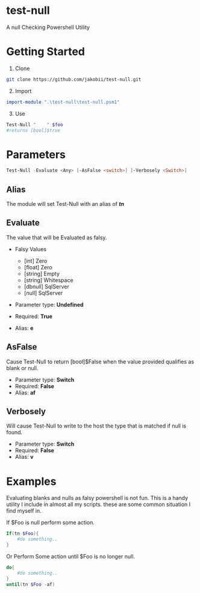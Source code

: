 # test-null
A null Checking Powershell Utility


# Getting Started

1) Clone
```bash
git clone https://github.com/jakobii/test-null.git
```

2) Import
```powershell
import-module ".\test-null\test-null.psm1"
```

3) Use
```powershell
Test-Null "    " $foo
#returns [bool]$true
```


# Parameters
```powershell
Test-Null -Evaluate <Any> [-AsFalse <switch>] [-Verbosely <Switch>] 
```
## Alias
The module will set Test-Null with an alias of ***tn***

## Evaluate
The value that will be Evaluated as falsy.
- Falsy Values
    - [int] Zero
    - [float] Zero
    - [string] Empty
    - [string] Whitespace
    - [dbnull] SqlServer
    - [null] SqlServer

- Parameter type: **Undefined**
- Required: **True**
- Alias: **e**

## AsFalse
Cause Test-Null to return [bool]$False when the value provided qualifies as blank or null.
- Parameter type: **Switch**
- Required: **False**
- Alias: **af**

## Verbosely
Will cause Test-Null to write to the host the type that is matched if null is found.
- Parameter type: **Switch**
- Required: **False**
- Alias: **v**



# Examples
Evaluating blanks and nulls as falsy powershell is not fun. This is a handy utility I include in almost all my scripts. these are some common situation I find myself in.

If $Foo is null perform some action.
```powershell
If(tn $Foo){
    #do something..
} 
```

Or Perform Some action until $Foo is no longer null.
```Powershell
do{
    #do something..
}
until(tn $Foo -af) 
```
